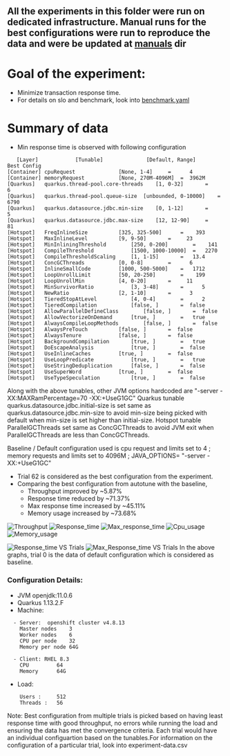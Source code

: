 ## All the experiments in this folder were run on dedicated infrastructure. Manual runs for the best configurations were run to reproduce the data and were be updated at [manuals](manuals) dir

# Goal of the experiment:
- Minimize transaction response time.
- For details on slo and benchmark, look into [benchmark.yaml](benchmark.yaml)

# Summary of data
- Min response time is observed with following configuration
```
   [Layer]            [Tunable]              [Default, Range]      Best Config
[Container] cpuRequest				[None, 1-4]		=      4
[Container] memoryRequest			[None, 270M-4096M]	=  3962M
[Quarkus]   quarkus.thread-pool.core-threads	[1, 0-32]		=      6
[Quarkus]   quarkus.thread-pool.queue-size	[unbounded, 0-10000]	=   6790
[Quarkus]   quarkus.datasource.jdbc.min-size	[0, 1-12]		=      5
[Quarkus]   quarkus.datasource.jdbc.max-size	[12, 12-90]		=     81
[Hotspot]   FreqInlineSize			[325, 325-500]		=    393
[Hotspot]   MaxInlineLevel			[9, 9-50]		=     23
[Hotspot]   MinInliningThreshold		[250, 0-200]		=    141
[Hotspot]   CompileThreshold			[1500, 1000-10000]	=   2270
[Hotspot]   CompileThresholdScaling		[1, 1-15]		=   13.4
[Hotspot]   ConcGCThreads			[0, 0-8]		=      6
[Hotspot]   InlineSmallCode			[1000, 500-5000]	=   1712
[Hotspot]   LoopUnrollLimit			[50, 20-250]		=    199
[Hotspot]   LoopUnrollMin			[4, 0-20]		=     11
[Hotspot]   MinSurvivorRatio			[3, 3-48]		=      5
[Hotspot]   NewRatio				[2, 1-10]		=      3
[Hotspot]   TieredStopAtLevel			[4, 0-4]		=      2
[Hotspot]   TieredCompilation			[false, ]		=  false
[Hotspot]   AllowParallelDefineClass		[false, ]		=  false
[Hotspot]   AllowVectorizeOnDemand		[true, ]		=   true
[Hotspot]   AlwaysCompileLoopMethods		[false, ]		=  false
[Hotspot]   AlwaysPreTouch			[false, ]		=  false
[Hotspot]   AlwaysTenure			[false, ]		=  false
[Hotspot]   BackgroundCompilation		[true, ]		=   true
[Hotspot]   DoEscapeAnalysis			[true, ]		=  false
[Hotspot]   UseInlineCaches			[true, ]		=  false
[Hotspot]   UseLoopPredicate			[true, ]		=   true
[Hotspot]   UseStringDeduplication		[false, ]		=  false
[Hotspot]   UseSuperWord			[true, ]		=  false
[Hotspot]   UseTypeSpeculation			[true, ]		=  false

```
Along with the above tunables, other JVM options hardcoded are "-server -XX:MAXRamPercentage=70 -XX:+UseG1GC"
Quarkus tunable quarkus.datasource.jdbc.initial-size is set same as quarkus.datasource.jdbc.min-size to avoid min-size being picked with default when min-size is set higher than initial-size.
Hotspot tunable ParallelGCThreads set same as ConcGCThreads to avoid JVM exit when ParallelGCThreads are less than ConcGCThreads.

Baseline / Default configuration used is cpu request and limits set to 4 ; memory requests and limits set to 4096M ; JAVA_OPTIONS= "-server -XX:+UseG1GC"

- Trial 62 is considered as the best configuration from the experiment.
- Comparing the best configuration from autotune with the baseline, 
	- Throughput improved by ~5.87% 
	- Response time reduced by ~71.37%
	- Max response time increased by ~45.11%
	- Memory usage increased by ~73.68%

![Throughput](https://user-images.githubusercontent.com/17760990/137093662-bdc4658b-5990-4c43-aa56-73f71b64c98f.png)
![Response_time](https://user-images.githubusercontent.com/17760990/137093677-08e8d604-06c3-4cad-9f8b-2903f6a6814d.png)
![Max_response_time](https://user-images.githubusercontent.com/17760990/137093683-6c2124e7-0c27-40a8-9621-6b31fdcac6b5.png)
![Cpu_usage](https://user-images.githubusercontent.com/17760990/137093692-4a95c061-773a-4d80-898b-01e59627ad41.png)
![Memory_usage](https://user-images.githubusercontent.com/17760990/137093699-d32d6253-442e-46bb-aeda-03613386071a.png)

![Response_time VS Trials](https://user-images.githubusercontent.com/17760990/139203412-d7d1469b-1421-4308-85b6-6c4339fede66.png)
![Max_Response_time VS Trials](https://user-images.githubusercontent.com/17760990/139203447-a752fafa-0960-496d-ba2d-072ec008d059.png)
In the above graphs, trial 0 is the data of default configuration which is considered as baseline.

### Configuration Details:
- JVM                   openjdk:11.0.6
- Quarkus               1.13.2.F
- Machine: 
```
  - Server:  openshift cluster v4.8.13
    Master nodes	3
    Worker nodes	6
    CPU per node	32
    Memory per node	64G

  - Client: RHEL 8.3
    CPU  		64
    Memory 		64G  
```
- Load: 
```
 	Users :		512
	Threads :	56
```

Note: Best configuration from multiple trials is picked based on having least response time with good throughput, no errors while running the load and ensuring the data has met the convergence criteria.
Each trial would have an individual configuartion based on the tunables.For information on the configuration of a particular trial, look into experiment-data.csv
